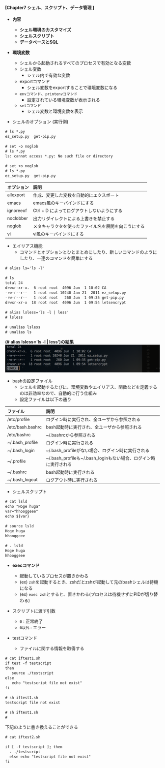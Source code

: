 ####    [Chapter7 シェル、スクリプト、データ管理 ]
- **内容**
  - **シェル環境のカスタマイズ**
  - **シェルスクリプト**
  - **データベースとSQL**
  
  
- **環境変数**
  - シェルから起動されるすべてのプロセスで有効となる変数
  - シェル変数
    - シェル内で有効な変数
  - exportコマンド
    - シェル変数をexportすることで環境変数になる
  - `envコマンド`、`printenvコマンド`
    - 設定されている環境変数が表示される
  - `setコマンド`
    - シェル変数と環境変数を表示


- シェルのオプション
(実行例)
```
# ls *.py
ez_setup.py  get-pip.py

# set -o noglob
# ls *.py
ls: cannot access *.py: No such file or directory

# set +o noglob
# ls *.py
ez_setup.py  get-pip.py
```

|オプション|説明         |
|:-----------|:------------|
|allexport|作成、変更した変数を自動的にエクスポート|
|emacs|emacs風のキーバインドにする|
|ignoreeof|Ctrl + D によってログアウトしないようにする|
|noclobber|出力リダイレクトによる上書きを禁止する|
|noglob|メタキャラクタを使ったファイル名を展開を向こうにする|
|vi|vi風のキーバインドにする|


- エイリアス機能
  -  コマンドとオプションとひとまとめにしたり、新しいコマンドのようにしたり、一連のコマンドを簡単にする
```
# alias ls='ls -l'

# ls
total 24
drwxr-xr-x.  6 root root  4096 Jun  1 10:02 CA
-rw-r--r--   1 root root 10240 Jan 21  2011 ez_setup.py
-rw-r--r--   1 root root   260 Jun  1 09:35 get-pip.py
drwxr-xr-x  18 root root  4096 Jun  1 09:54 letsencrypt

# alias lsless='ls -l | less'
# lsless

# unalias lsless
# unalias ls
```

**(# alias lsless='ls -l | less')の結果**
![Alt Text](https://github.com/yhidetoshi/Pictures/raw/master/Linux_Memo/ls-alias.png)


- bashの設定ファイル
  - シェルを起動するたびに、環境変数やエイリアス、関数などを定義するのは非効率なので、自動的に行う仕組み 
  - 設定ファイルは以下の通り


|ファイル|説明         |
|:-----------|:------------|
|/etc/profile|ログイン時に実行され、全ユーザから参照される|
|/etc/bash.bashrc|bash起動時に実行され、全ユーザから参照される|
|/etc/bashrc|~/.bashrcから参照される|
|~/.bash_profile|ログイン時に実行される|
|~/.bash_login|~/.bash_profileがない場合、ログイン時に実行される|
|~/.profile|~/.bash_profileも~/.bash_loginもない場合、ログイン時に実行される|
|~/.bashrc|bash起動時に実行される|
|~/.bash_logout|ログアウト時に実行される|

- シェルスクリプト
```
# cat lsld
echo "Hoge huga"
var="hhooggeee"
echo ${var}

# source lsld
Hoge huga
hhooggeee

# . lsld
Hoge huga
hhooggeee
```

- **execコマンド**
  - 起動しているプロセスが置きかわる
  - (ex) `zsh`を起動するとき、zshだとzshが起動して元のbashシェルは待機になる
  - (ex) `exec zsh`とすると、置きかわる(プロセスは待機せずにPIDが切り替わる)


- スクリプトに渡す引数
  - `0` : 正常終了
  - `0以外` : エラー
- testコマンド
  - ファイルに関する情報を取得する 

```
# cat iftest1.sh
if test -f testscript
then
   source ./testscript
else
   echo "testscript file not exist"
fi

# sh iftest1.sh
testscript file not exist

# sh iftest1.sh
#
```
下記のように書き換えることができる
```
# cat iftest2.sh

if [ -f testscript ]; then
  . ./testscript
  else echo "testscript file not exist"
fi
```


